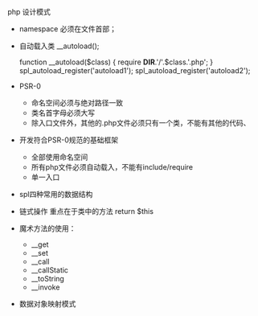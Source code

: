 php 设计模式
- namespace 必须在文件首部；
- 自动载入类 __autoload();

	function __autoload($class)
{
	require __DIR__.'/'.$class.'.php';
}
	spl_autoload_register('autoload1');
	spl_autoload_register('autoload2');

- PSR-0
	- 命名空间必须与绝对路径一致
	- 类名首字母必须大写
	- 除入口文件外，其他的.php文件必须只有一个类，不能有其他的代码、

- 开发符合PSR-0规范的基础框架
	- 全部使用命名空间
	- 所有php文件必须自动载入，不能有include/require
	- 单一入口
- spl四种常用的数据结构
- 链式操作 重点在于类中的方法 return $this
- 魔术方法的使用：
	- __get
	- __set
	- __call
	- __callStatic
	- __toString
	- __invoke 

- 数据对象映射模式